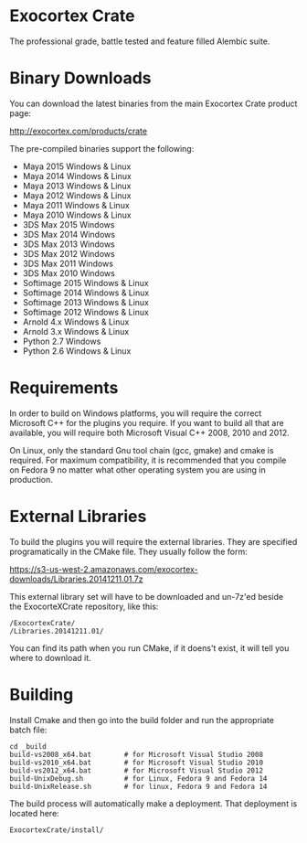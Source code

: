 # Exocortex Crate

The professional grade, battle tested and feature filled Alembic suite.

# Binary Downloads

You can download the latest binaries from the main Exocortex Crate product page:

http://exocortex.com/products/crate

The pre-compiled binaries support the following:

- Maya 2015 Windows & Linux
- Maya 2014 Windows & Linux
- Maya 2013 Windows & Linux
- Maya 2012 Windows & Linux
- Maya 2011 Windows & Linux
- Maya 2010 Windows & Linux
- 3DS Max 2015 Windows
- 3DS Max 2014 Windows
- 3DS Max 2013 Windows
- 3DS Max 2012 Windows
- 3DS Max 2011 Windows
- 3DS Max 2010 Windows
- Softimage 2015 Windows & Linux
- Softimage 2014 Windows & Linux
- Softimage 2013 Windows & Linux
- Softimage 2012 Windows & Linux
- Arnold 4.x Windows & Linux
- Arnold 3.x Windows & Linux
- Python 2.7 Windows
- Python 2.6 Windows & Linux

# Requirements

In order to build on Windows platforms, you will require the correct Microsoft C++
for the plugins you require.  If you want to build all that are available,
you will require both Microsoft Visual C++ 2008, 2010 and 2012.

On Linux, only the standard Gnu tool chain (gcc, gmake) and
cmake is required.  For maximum compatibility, it is recommended that you compile
on Fedora 9 no matter what other operating system you are using in production.

# External Libraries

To build the plugins you will require the external libraries.  They are specified
programatically in the CMake file.  They usually follow the form:

https://s3-us-west-2.amazonaws.com/exocortex-downloads/Libraries.20141211.01.7z

This external library set will have to be downloaded and un-7z'ed beside the
ExocorteXCrate repository, like this:

    /ExocortexCrate/
    /Libraries.20141211.01/

You can find its path when you run CMake, if it doens't exist, it will tell you
where to download it.

# Building

Install Cmake and then go into the build folder and run the appropriate batch file:

    cd _build
    build-vs2008_x64.bat        # for Microsoft Visual Studio 2008
    build-vs2010_x64.bat        # for Microsoft Visual Studio 2010
    build-vs2012_x64.bat        # for Microsoft Visual Studio 2012
    build-UnixDebug.sh          # for Linux, Fedora 9 and Fedora 14
    build-UnixRelease.sh        # for linux, Fedora 9 and Fedora 14

The build process will automatically make a deployment.  That deployment is located here:

    ExocortexCrate/install/
